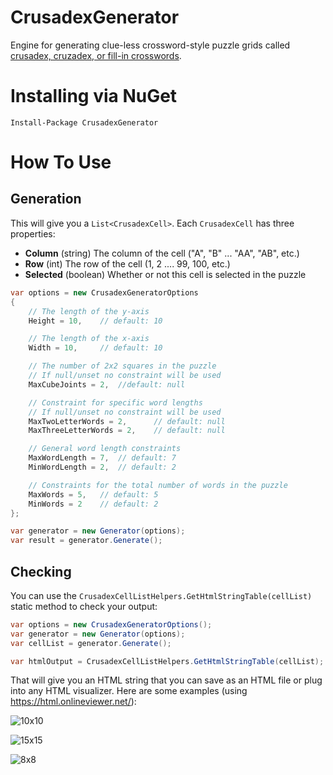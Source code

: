 # CrusadexGenerator

Engine for generating clue-less crossword-style puzzle grids called [crusadex, cruzadex, or fill-in crosswords](https://en.wikipedia.org/wiki/Crossword#Fill-in_crosswords).

# Installing via NuGet

    Install-Package CrusadexGenerator
    
# How To Use

## Generation

This will give you a `List<CrusadexCell>`. Each `CrusadexCell` has three properties:
- **Column** (string) The column of the cell ("A", "B" ... "AA", "AB", etc.)
- **Row** (int) The row of the cell (1, 2 .... 99, 100, etc.)
- **Selected** (boolean) Whether or not this cell is selected in the puzzle

```csharp
var options = new CrusadexGeneratorOptions
{
    // The length of the y-axis
    Height = 10,    // default: 10

    // The length of the x-axis
    Width = 10,     // default: 10

    // The number of 2x2 squares in the puzzle
    // If null/unset no constraint will be used
    MaxCubeJoints = 2,  //default: null

    // Constraint for specific word lengths
    // If null/unset no constraint will be used
    MaxTwoLetterWords = 2,      // default: null
    MaxThreeLetterWords = 2,    // default: null

    // General word length constraints
    MaxWordLength = 7,  // default: 7
    MinWordLength = 2,  // default: 2

    // Constraints for the total number of words in the puzzle
    MaxWords = 5,   // default: 5
    MinWords = 2    // default: 2
};

var generator = new Generator(options);
var result = generator.Generate();
```

## Checking

You can use the `CrusadexCellListHelpers.GetHtmlStringTable(cellList)` static method to check your output:

```csharp
var options = new CrusadexGeneratorOptions();
var generator = new Generator(options);
var cellList = generator.Generate();

var htmlOutput = CrusadexCellListHelpers.GetHtmlStringTable(cellList);
```

That will give you an HTML string that you can save as an HTML file or plug into any HTML visualizer. Here are some examples (using https://html.onlineviewer.net/):

![10x10](https://raw.githubusercontent.com/speedreeder/CrusadexGenerator/main/Examples/10x10.png)

![15x15](https://raw.githubusercontent.com/speedreeder/CrusadexGenerator/main/Examples/15x15.png)

![8x8](https://raw.githubusercontent.com/speedreeder/CrusadexGenerator/main/Examples/8x8cj.png)




